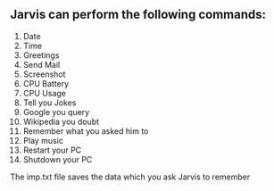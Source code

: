 
## Jarvis can perform the following commands:  

1. Date
2. Time
3. Greetings
4. Send Mail
5. Screenshot
6. CPU Battery
7. CPU Usage
8. Tell you Jokes
9. Google you query 
10. Wikipedia you doubt
11. Remember what you asked him to
12. Play music
13. Restart your PC
14. Shutdown your PC


The imp.txt file saves the data which you ask Jarvis to remember
